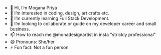 - 👋 Hi, I’m Mogana Priya
- 👀 I’m interested in coding, design, art crafts etc.
- 🌱 I’m currently learning Full Stack Development.
- 💞️ I’m looking to collaborate or guide on my developer career and small business.
- 📫 How to reach me @monadesignartist in insta "strickly professional"
- 😄 Pronouns: She/her
- ⚡ Fun fact: Not a fun person

<!---
MONA4lll/MONA4lll is a ✨ special ✨ repository because its `README.md` (this file) appears on your GitHub profile.
You can click the Preview link to take a look at your changes.
--->
